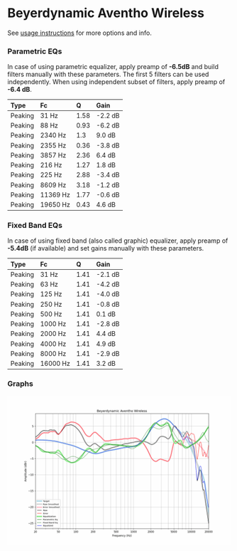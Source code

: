 # Beyerdynamic Aventho Wireless
See [usage instructions](https://github.com/jaakkopasanen/AutoEq#usage) for more options and info.

### Parametric EQs
In case of using parametric equalizer, apply preamp of **-6.5dB** and build filters manually
with these parameters. The first 5 filters can be used independently.
When using independent subset of filters, apply preamp of **-6.4 dB**.

| Type    | Fc       |    Q | Gain    |
|:--------|:---------|:-----|:--------|
| Peaking | 31 Hz    | 1.58 | -2.2 dB |
| Peaking | 88 Hz    | 0.93 | -6.2 dB |
| Peaking | 2340 Hz  | 1.3  | 9.0 dB  |
| Peaking | 2355 Hz  | 0.36 | -3.8 dB |
| Peaking | 3857 Hz  | 2.36 | 6.4 dB  |
| Peaking | 216 Hz   | 1.27 | 1.8 dB  |
| Peaking | 225 Hz   | 2.88 | -3.4 dB |
| Peaking | 8609 Hz  | 3.18 | -1.2 dB |
| Peaking | 11369 Hz | 1.77 | -0.6 dB |
| Peaking | 19650 Hz | 0.43 | 4.6 dB  |

### Fixed Band EQs
In case of using fixed band (also called graphic) equalizer, apply preamp of **-5.4dB**
(if available) and set gains manually with these parameters.

| Type    | Fc       |    Q | Gain    |
|:--------|:---------|:-----|:--------|
| Peaking | 31 Hz    | 1.41 | -2.1 dB |
| Peaking | 63 Hz    | 1.41 | -4.2 dB |
| Peaking | 125 Hz   | 1.41 | -4.0 dB |
| Peaking | 250 Hz   | 1.41 | -0.8 dB |
| Peaking | 500 Hz   | 1.41 | 0.1 dB  |
| Peaking | 1000 Hz  | 1.41 | -2.8 dB |
| Peaking | 2000 Hz  | 1.41 | 4.4 dB  |
| Peaking | 4000 Hz  | 1.41 | 4.9 dB  |
| Peaking | 8000 Hz  | 1.41 | -2.9 dB |
| Peaking | 16000 Hz | 1.41 | 3.2 dB  |

### Graphs
![](./Beyerdynamic%20Aventho%20Wireless.png)